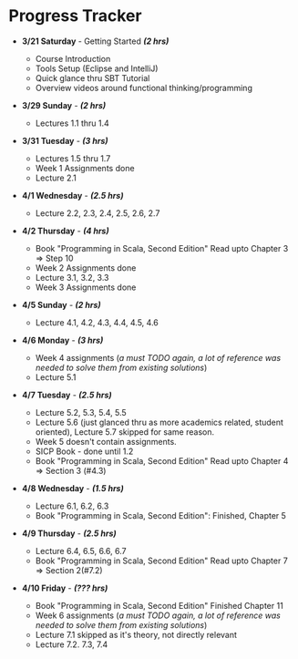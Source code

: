 # Progress Tracker

* **3/21 Saturday** - Getting Started ***(2 hrs)***
  * Course Introduction
  * Tools Setup (Eclipse and IntelliJ)
  * Quick glance thru SBT Tutorial
  * Overview videos around functional thinking/programming

* **3/29 Sunday** - ***(2 hrs)***
  * Lectures 1.1 thru 1.4
  

* **3/31 Tuesday** - ***(3 hrs)***
  * Lectures 1.5 thru 1.7
  * Week 1 Assignments done
  * Lecture 2.1
  
  
* **4/1 Wednesday** - ***(2.5 hrs)***  
  * Lecture 2.2, 2.3, 2.4, 2.5, 2.6, 2.7

  
* **4/2 Thursday** - ***(4 hrs)***  
  * Book "Programming in Scala, Second Edition" Read upto Chapter 3 => Step 10
  * Week 2 Assignments done
  * Lecture 3.1, 3.2, 3.3
  * Week 3 Assignments done
  
  
* **4/5 Sunday** - ***(2 hrs)***  
  * Lecture 4.1, 4.2, 4.3, 4.4, 4.5, 4.6
  
* **4/6 Monday** - ***(3 hrs)***  
  * Week 4 assignments (_a must TODO again, a lot of reference was needed to solve them from existing solutions_)
  * Lecture 5.1
  
  
* **4/7 Tuesday** - ***(2.5 hrs)***  
  * Lecture 5.2, 5.3, 5.4, 5.5  
  * Lecture 5.6 (just glanced thru as more academics related, student oriented), Lecture 5.7 skipped for same reason.
  * Week 5 doesn't contain assignments.
  * SICP Book - done until 1.2
  * Book "Programming in Scala, Second Edition" Read upto Chapter 4 => Section 3 (#4.3)
  
  
* **4/8 Wednesday** - ***(1.5 hrs)***  
  * Lecture 6.1, 6.2, 6.3 
  * Book "Programming in Scala, Second Edition": Finished, Chapter 5
  
  
* **4/9 Thursday** - ***(2.5 hrs)***  
  * Lecture 6.4, 6.5, 6.6, 6.7
  * Book "Programming in Scala, Second Edition" Read upto Chapter 7 => Section 2(#7.2)
  
  
* **4/10 Friday** - ***(??? hrs)***  
  * Book "Programming in Scala, Second Edition" Finished Chapter 11
  * Week 6 assignments (_a must TODO again, a lot of reference was needed to solve them from existing solutions_) 
  * Lecture 7.1 skipped as it's theory, not directly relevant
  * Lecture 7.2. 7.3, 7.4
